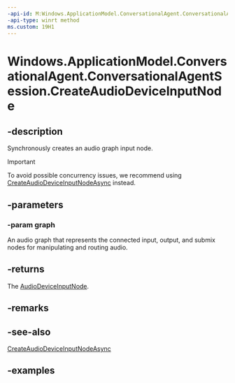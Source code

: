 ```yaml
---
-api-id: M:Windows.ApplicationModel.ConversationalAgent.ConversationalAgentSession.CreateAudioDeviceInputNode(Windows.Media.Audio.AudioGraph)
-api-type: winrt method
ms.custom: 19H1
---
```


<!-- Method syntax.
public AudioDeviceInputNode ConversationalAgentSession.CreateAudioDeviceInputNode(AudioGraph graph)
-->

# Windows.ApplicationModel.ConversationalAgent.ConversationalAgentSession.CreateAudioDeviceInputNode

## -description

Synchronously creates an audio graph input node.

> [!Important]
> To avoid possible concurrency issues, we recommend using [CreateAudioDeviceInputNodeAsync](conversationalagentsession_createaudiodeviceinputnodeasync_1477409751.md) instead.

## -parameters

### -param graph

An audio graph that represents the connected input, output, and submix nodes for manipulating and routing audio.

## -returns

The [AudioDeviceInputNode](../windows.media.audio/audiodeviceinputnode.md).

## -remarks

## -see-also

[CreateAudioDeviceInputNodeAsync](conversationalagentsession_createaudiodeviceinputnodeasync_1477409751.md)

## -examples
